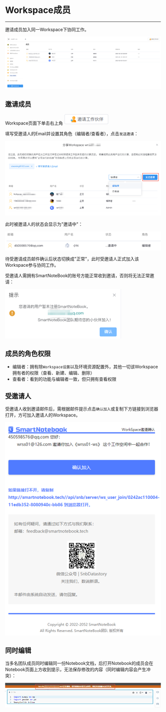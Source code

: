 # Workspace成员
---
邀请成员加入同一Workspace下协同工作。

![图 1](../images/members.png)  

## 邀请成员

Workspace页面下单击右上角 <img src="../images/invite.png"  style="display: inline-block;" />

填写受邀请人的Email并设置其角色（编辑者/查看者），点击`发送邀请`：

![图 3](../images/invitelink.png)  

此时被邀请人的状态会显示为"邀请中"：

![图 4](../images/inviting.png)  

待受邀请成员邮件确认后状态切换成"正常"，此时受邀请人正式加入该Workspace参与协同工作。


受邀请人需拥有SmartNoteBook的账号方能正常收到邀请，否则将无法正常邀请：

![图 6](../images/accounterror.png)  


## 成员的角色权限

- 编辑者：拥有除`Workspace设置`以及环境资源配置外，其他一切该Workspace拥有者的权限（查看、新建、编辑、删除）
- 查看者：看到的功能与编辑者一致，但只拥有查看权限

## 受邀请人

受邀请人收到邀请邮件后，需根据邮件提示点击`确认加入`或复制下方链接到浏览器打开，方可加入邀请人的Workspace。

![图 5](../images/invited.png)  

## 同时编辑

当多名团队成员同时编辑同一份Notebook文档，后打开Notebook的成员会在Notebook页面上方收到提示，无法保存修改的内容（同时编辑内容会产生冲突）：

![图 8](../images/confli.png)  






